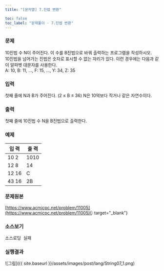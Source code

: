 ```yaml
---
title: "[문자열] 7.진법 변환"

toc: false
toc_label: "문제풀이 - 7.진법 변환"
---
```


### 문제
10진법 수 N이 주어진다. 이 수를 B진법으로 바꿔 출력하는 프로그램을 작성하시오.    
10진법을 넘어가는 진법은 숫자로 표시할 수 없는 자리가 있다. 이런 경우에는 다음과 같이 알파벳 대문자를 사용한다.     
A: 10, B: 11, ..., F: 15, ..., Y: 34, Z: 35

### 입력
첫째 줄에 N과 B가 주어진다. (2 ≤ B ≤ 36) N은 10억보다 작거나 같은 자연수이다.

### 출력
첫째 줄에 10진법 수 N을 B진법으로 출력한다.


### 예제    

입    력 |  출    력     
----- | -----  
10 2 | 1010
12 8 | 14
12 16 | C
43 16 | 2B


### 문제원본    
[https://www.acmicpc.net/problem/11005](https://www.acmicpc.net/problem/11005){: target="_blank"}

### 소스보기
<pre id="show1" class="show-json-from-git">소스로딩 실패</pre>
<script>showJsonFromGit('{{ site.repository_raw }}/step2/String07DigitConversion.java', 'show1', '500px');</script>

### 실행결과
![그림]({{ site.baseurl }}/assets/images/post/lang/String07_1.png)
